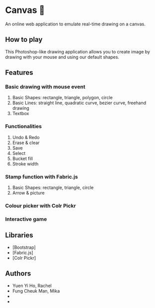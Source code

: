 # Canvas 🎨

An online web application to emulate real-time drawing on a canvas.

## How to play
This Photoshop-like drawing application allows you to create image by drawing with your mouse and using our default shapes.  

## Features

### Basic drawing with mouse event
1. Basic Shapes: rectangle, triangle, polygon, circle
2. Basic Lines: straight line, quadratic curve, bezier curve, freehand drawing
3. Textbox


### Functionalities
1. Undo & Redo
2. Erase & clear
3. Save
4. Select
5. Bucket fill
6. Stroke width


### Stamp function with Fabric.js
1. Basic Shapes: rectangle, triangle, circle
2. Arrow & picture


### Colour picker with Colr Pickr


### Interactive game


## Libraries
* [Bootstrap]
* [Fabric.js]
* [Colr Pickr]

## Authors

- Yuen Yi Ho, Rachel
- Fung Cheuk Man, Mika
- <!-- - your name -->
- <!-- - your name -->
